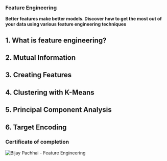 ### Feature Engineering
**Better features make better models. Discover how to get the most out of your data using various feature engineering techniques**

## 1. What is feature engineering?
## 2. Mutual Information
## 3. Creating Features
## 4. Clustering with K-Means
## 5. Principal Component Analysis
## 6. Target Encoding

### Certificate of completion
![Bijay Pachhai - Feature Engineering](https://user-images.githubusercontent.com/86017045/162740383-faa6ac04-8422-4300-9caa-a9a918fa5781.png)
